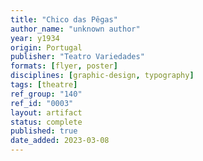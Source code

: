 ```yaml
---
title: "Chico das Pêgas"
author_name: "unknown author"
year: y1934
origin: Portugal
publisher: "Teatro Variedades"
formats: [flyer, poster]
disciplines: [graphic-design, typography]
tags: [theatre]
ref_group: "140"
ref_id: "0003"
layout: artifact
status: complete
published: true
date_added: 2023-03-08
---
```

